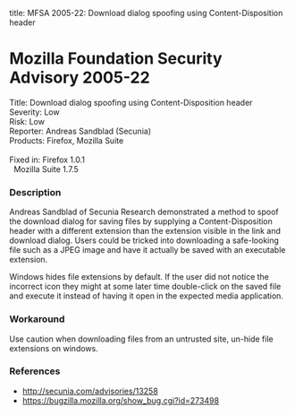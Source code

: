 title: MFSA 2005-22: Download dialog spoofing using Content-Disposition header

<h1>Mozilla Foundation Security Advisory 2005-22</h1>

<p><span class="label">Title:</span>      Download dialog spoofing using Content-Disposition header<br/>
<span class="label">Severity:</span>   Low<br/>
<span class="label">Risk:</span>       Low<br/>
<span class="label">Reporter:</span>   Andreas Sandblad (Secunia)<br/>
<span class="label">Products:</span>   Firefox, Mozilla Suite<br/>
<br/>
<span class="label">Fixed in:</span>   Firefox 1.0.1<br/>
<span class="label">&#160;</span>      Mozilla Suite 1.7.5</p>

<h3>Description</h3>

<p>Andreas Sandblad of Secunia Research demonstrated a method to spoof the
download dialog for saving files by supplying a Content-Disposition header
with a different extension than the extension visible in the link and
download dialog. Users could be tricked into downloading a safe-looking file
such as a JPEG image and have it actually be saved with
an executable extension.</p>

<p>Windows hides file extensions by default. If the user did not notice the
incorrect icon they might at some later time double-click on the saved
file and execute it instead of having it open in the expected media
application.</p>

<h3>Workaround</h3>

<p>Use caution when downloading files from an untrusted site, un-hide file
extensions on windows.</p>

<h3>References</h3>

<ul>
<li><a class="ex-ref" href="http://secunia.com/advisories/13258"> http://secunia.com/advisories/13258</a></li>
<li><a href="https://bugzilla.mozilla.org/show_bug.cgi?id=273498">
https://bugzilla.mozilla.org/show_bug.cgi?id=273498</a></li>
</ul>



